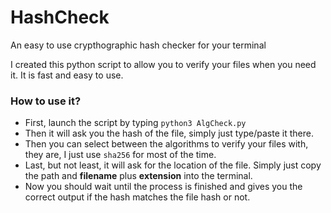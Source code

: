 # HashCheck
An easy to use crypthographic hash checker for your terminal

I created this python script to allow you to verify your files when you need it. It is fast and easy to use.

### How to use it?
- First, launch the script by typing `python3 AlgCheck.py`
- Then it will ask you the hash of the file, simply just type/paste it there.
- Then you can select between the algorithms to verify your files with, they are, I just use `sha256` for most of the time.
- Last, but not least, it will ask for the location of the file. Simply just copy the path and **filename** plus **extension** into the terminal.
- Now you should wait until the process is finished and gives you the correct output if the hash matches the file hash or not.
